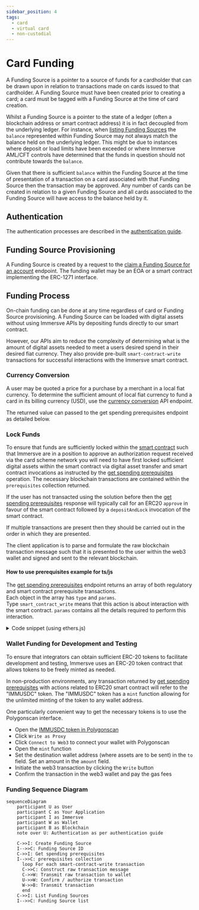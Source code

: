 ```yaml
---
sidebar_position: 4
tags:
  - card
  - virtual card
  - non-custodial
---
```


# Card Funding

A Funding Source is a pointer to a source of funds for a cardholder that can be drawn upon in relation to transactions made on cards issued to that cardholder. A Funding Source must have been created prior to creating a card; a card must be tagged with a Funding Source at the time of card creation.

Whilst a Funding Source is a pointer to the state of a ledger (often a blockchain address or smart contract address) it is in fact decoupled from the underlying ledger. For instance, when [listing Funding Sources](/api-reference/list-funding-sources) the `balance` represented within Funding Source may not always match the balance held on the underlying ledger. This might be due to instances where deposit or load limits have been exceeded or where Immersve AML/CFT controls have determined that the funds in question should not contribute towards the `balance`.

Given that there is sufficient `balance` within the Funding Source at the time of presentation of a transaction on a card associated with that Funding Source then the transaction may be approved. Any number of cards can be created in relation to a given Funding Source and all cards associated to the Funding Source will have access to the balance held by it.

## Authentication

The authentication processes are described in the [authentication guide](/guides/authentication).

## Funding Source Provisioning

A Funding Source is created by a request to the [claim a Funding Source for an account](/api-reference/claim-a-funding-source-for-an-account) endpoint.
The funding wallet may be an EOA or a smart contract implementing the ERC-1271 interface.

## Funding Process

On-chain funding can be done at any time regardless of card or Funding Source provisioning.
A Funding Source can be loaded with digital assets without using Immersve APIs by depositing funds directly to our smart contract.

However, our APIs aim to reduce the complexity of determining what is the amount of digital assets needed to meet a users desired spend in their desired fiat currency. They also provide pre-built `smart-contract-write` transactions for successful interactions with the Immersve smart contract.

### Currency Conversion

A user may be quoted a price for a purchase by a merchant in a local fiat currency. To determine the sufficient amount of local fiat currency to fund a card in its billing currency (USD), use the [currency conversion](/api-reference/currency-conversion) API endpoint.

The returned value can passed to the get spending prerequisites endpoint as detailed below.

### Lock Funds

To ensure that funds are sufficiently locked within the [smart contract](/contracts/payment-protocol) such that Immersve are in a position to approve an authorization request received via the card scheme network you will need to have first locked sufficient digital assets within the smart contract via digital asset transfer and smart contract invocations as instructed by the [get spending prerequisites](/api-reference/get-spending-prerequisites) operation. The necessary blockchain transactions are contained within the `prerequisites` collection returned.

If the user has not transacted using the solution before then the [get spending prerequisites](/api-reference/get-spending-prerequisites) response will typically call for an ERC20 `approve` in favour of the smart contract followed by a `depositAndLock` invocation of the smart contract.

If multiple transactions are present then they should be carried out in the order in which they are presented.

The client application is to parse and formulate the raw blockchain transaction message such that it is presented to the user within the web3 wallet and signed and sent to the relevant blockchain.

#### How to use prerequisites example for ts/js

The [get spending prerequisites](/api-reference/get-spending-prerequisites) endpoint returns an array of both regulatory and smart contract prerequisite transactions.  
Each object in the array has `type` and `params`.  
Type `smart_contract_write` means that this action is about interaction with the smart contract. `params` contains all the details required to perform this interaction.

<details>
<summary>Code snippet (using ethers.js)</summary>

Typescript code

```ts
const { abi, contractAddress, method, params } =
  response.data.prerequisites.params;

const contract = new Contract(contractAddress, abi, signer); // third param Signer is required

const { hash } = await contract[method](...Object.values(params));
```
</details>

### Wallet Funding for Development and Testing

To ensure that integrators can obtain sufficient ERC-20 tokens to facilitate development and testing, Immersve uses an ERC-20 token contract that allows tokens to be freely minted as needed.

In non-production environments, any transaction returned by [get spending prerequisites](/api-reference/get-spending-prerequisites) with actions related to ERC20 smart contract will refer to the "IMMUSDC" token. The "IMMUSDC" token has a `mint` function allowing for the unlimited minting of the token to any wallet address.

One particularly convenient way to get the necessary tokens is to use the Polygonscan interface.

- Open the [IMMUSDC token in Polygonscan](https://mumbai.polygonscan.com/address/0x2FaC06acFAeB42CC3B5327fcF53F48D9Da72749d#code)
- Click `Write as Proxy`
- Click `Connect to Web3` to connect your wallet with Polygonscan
- Open the `mint` function
- Set the destination wallet address (where assets are to be sent) in the `to` field. Set an amount in the `amount` field.
- Initiate the web3 transaction by clicking the `Write` button
- Confirm the transaction in the web3 wallet and pay the gas fees

### Funding Sequence Diagram

```mermaid
sequenceDiagram
    participant U as User
    participant C as Your Application
    participant I as Immersve
    participant W as Wallet
    participant B as Blockchain
    note over U: Authentication as per authentication guide

    C->>I: Create Funding Source
    I-->>C: Funding Source ID
    C->>I: Get spending prerequisites
    I-->>C: prerequisites collection
      loop For each smart-contract-write transaction
      C->>C: Construct raw transaction message
      C->>W: Transmit raw transaction to wallet
      U->>W: Confirm / authorize transaction
      W->>B: Transmit transaction
      end
    C->>I: List Funding Sources
    I-->>C: Funding Source list
```
